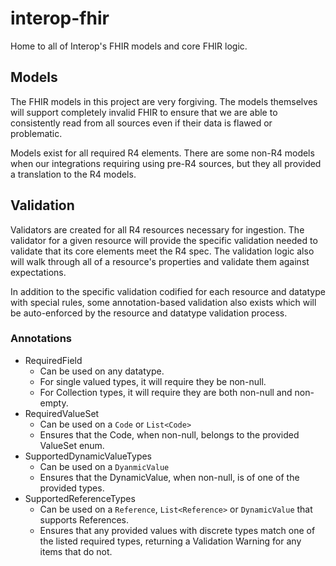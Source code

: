 # interop-fhir

Home to all of Interop's FHIR models and core FHIR logic.

## Models

The FHIR models in this project are very forgiving. The models themselves will support completely invalid FHIR to ensure
that we are able to consistently read from all sources even if their data is flawed or problematic.

Models exist for all required R4 elements. There are some non-R4 models when our integrations requiring using pre-R4
sources, but they all provided a translation to the R4 models.

## Validation

Validators are created for all R4 resources necessary for ingestion. The validator for a given resource will provide the
specific validation needed to validate that its core elements meet the R4 spec. The validation logic also will walk
through all of a resource's properties and validate them against expectations.

In addition to the specific validation codified for each resource and datatype with special rules, some annotation-based
validation also exists which will be auto-enforced by the resource and datatype validation process.

### Annotations

* RequiredField
    * Can be used on any datatype.
    * For single valued types, it will require they be non-null.
    * For Collection types, it will require they are both non-null and non-empty.
* RequiredValueSet
    * Can be used on a `Code` or `List<Code>`
    * Ensures that the Code, when non-null, belongs to the provided ValueSet enum.
* SupportedDynamicValueTypes
    * Can be used on a `DyanmicValue`
    * Ensures that the DynamicValue, when non-null, is of one of the provided types.
* SupportedReferenceTypes
    * Can be used on a `Reference`, `List<Reference>` or `DynamicValue` that supports References.
    * Ensures that any provided values with discrete types match one of the listed required types, returning a
      Validation Warning for any items that do not.
